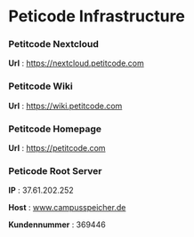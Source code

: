 <!-- TITLE: Peticode Infrastructure -->
<!-- SUBTITLE: A quick summary of the Peticode Infrastructure -->

# Peticode Infrastructure 

### Petitcode Nextcloud

**Url** : https://nextcloud.petitcode.com


### Petitcode Wiki 

**Url** : https://wiki.petitcode.com

### Petitcode Homepage 

**Url** : https://petitcode.com


### Peticode Root Server 

**IP** :  37.61.202.252

**Host** : www.campusspeicher.de

**Kundennummer** : 369446 




